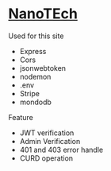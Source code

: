 <a href="https://nanotech13.netlify.app/"><h1>NanoTEch</h1></a>
<p>Used for this site </p>
<ul>
<li> Express
<li>  Cors
<li>  jsonwebtoken
<li>  nodemon
<li>  .env
<li>  Stripe
<li>  mondodb
</ul>

<p>Feature</p>
<ul>
<li>  JWT verification
<li>  Admin Verification
<li>  401 and 403 error handle
<li>  CURD operation
</ul>
